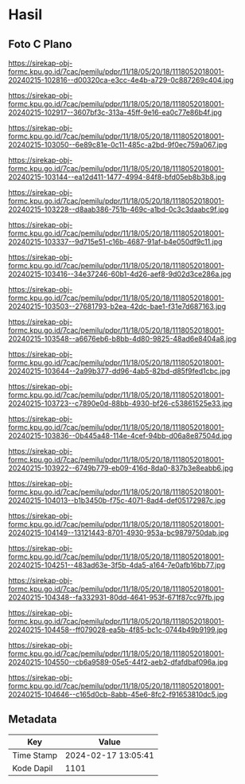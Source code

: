 # Hasil

## Foto C Plano

https://sirekap-obj-formc.kpu.go.id/7cac/pemilu/pdpr/11/18/05/20/18/1118052018001-20240215-102816--d00320ca-e3cc-4e4b-a729-0c887269c404.jpg

https://sirekap-obj-formc.kpu.go.id/7cac/pemilu/pdpr/11/18/05/20/18/1118052018001-20240215-102917--3607bf3c-313a-45ff-9e16-ea0c77e86b4f.jpg

https://sirekap-obj-formc.kpu.go.id/7cac/pemilu/pdpr/11/18/05/20/18/1118052018001-20240215-103050--6e89c81e-0c11-485c-a2bd-9f0ec759a067.jpg

https://sirekap-obj-formc.kpu.go.id/7cac/pemilu/pdpr/11/18/05/20/18/1118052018001-20240215-103144--ea12d411-1477-4994-84f8-bfd05eb8b3b8.jpg

https://sirekap-obj-formc.kpu.go.id/7cac/pemilu/pdpr/11/18/05/20/18/1118052018001-20240215-103228--d8aab386-751b-469c-a1bd-0c3c3daabc9f.jpg

https://sirekap-obj-formc.kpu.go.id/7cac/pemilu/pdpr/11/18/05/20/18/1118052018001-20240215-103337--9d715e51-c16b-4687-91af-b4e050df9c11.jpg

https://sirekap-obj-formc.kpu.go.id/7cac/pemilu/pdpr/11/18/05/20/18/1118052018001-20240215-103416--34e37246-60b1-4d26-aef8-9d02d3ce286a.jpg

https://sirekap-obj-formc.kpu.go.id/7cac/pemilu/pdpr/11/18/05/20/18/1118052018001-20240215-103503--27681793-b2ea-42dc-bae1-f31e7d687163.jpg

https://sirekap-obj-formc.kpu.go.id/7cac/pemilu/pdpr/11/18/05/20/18/1118052018001-20240215-103548--a6676eb6-b8bb-4d80-9825-48ad6e8404a8.jpg

https://sirekap-obj-formc.kpu.go.id/7cac/pemilu/pdpr/11/18/05/20/18/1118052018001-20240215-103644--2a99b377-dd96-4ab5-82bd-d85f9fed1cbc.jpg

https://sirekap-obj-formc.kpu.go.id/7cac/pemilu/pdpr/11/18/05/20/18/1118052018001-20240215-103723--c7890e0d-88bb-4930-bf26-c53861525e33.jpg

https://sirekap-obj-formc.kpu.go.id/7cac/pemilu/pdpr/11/18/05/20/18/1118052018001-20240215-103836--0b445a48-114e-4cef-94bb-d06a8e87504d.jpg

https://sirekap-obj-formc.kpu.go.id/7cac/pemilu/pdpr/11/18/05/20/18/1118052018001-20240215-103922--6749b779-eb09-416d-8da0-837b3e8eabb6.jpg

https://sirekap-obj-formc.kpu.go.id/7cac/pemilu/pdpr/11/18/05/20/18/1118052018001-20240215-104013--b1b3450b-f75c-4071-8ad4-def05172987c.jpg

https://sirekap-obj-formc.kpu.go.id/7cac/pemilu/pdpr/11/18/05/20/18/1118052018001-20240215-104149--13121443-8701-4930-953a-bc9879750dab.jpg

https://sirekap-obj-formc.kpu.go.id/7cac/pemilu/pdpr/11/18/05/20/18/1118052018001-20240215-104251--483ad63e-3f5b-4da5-a164-7e0afb16bb77.jpg

https://sirekap-obj-formc.kpu.go.id/7cac/pemilu/pdpr/11/18/05/20/18/1118052018001-20240215-104348--fa332931-80dd-4641-953f-671f87cc97fb.jpg

https://sirekap-obj-formc.kpu.go.id/7cac/pemilu/pdpr/11/18/05/20/18/1118052018001-20240215-104458--ff079028-ea5b-4f85-bc1c-0744b49b9199.jpg

https://sirekap-obj-formc.kpu.go.id/7cac/pemilu/pdpr/11/18/05/20/18/1118052018001-20240215-104550--cb6a9589-05e5-44f2-aeb2-dfafdbaf096a.jpg

https://sirekap-obj-formc.kpu.go.id/7cac/pemilu/pdpr/11/18/05/20/18/1118052018001-20240215-104646--c165d0cb-8abb-45e6-8fc2-f91653810dc5.jpg


## Metadata

| Key        | Value               |
| ---------- | ------------------- |
| Time Stamp | 2024-02-17 13:05:41 |
| Kode Dapil | 1101                |



